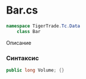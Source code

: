 
# Bar.cs
```csharp
namespace TigerTrade.Tc.Data  
    class Bar
```

Описание

### Синтаксис
```csharp
public long Volume; {}
```

